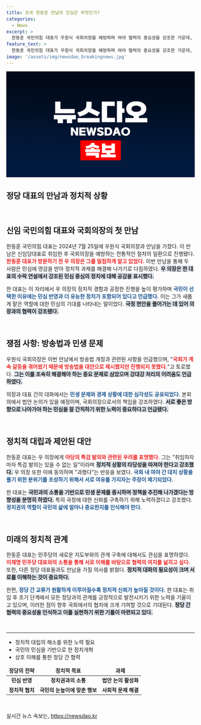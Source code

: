 ```yaml
---
title: 조국 한동훈 만남의 진실은 무엇인가?
categories:
  - News
excerpt: >
  한동훈 국민의힘 대표가 우원식 국회의장을 예방하며 여야 협력의 중요성을 강조한 가운데, 방송법 처리와 관련된 고강도 의견 차이에 대한 우 의장의 유감이 주목받고 있다. 여야의 갈등 속에서 민생을 위한 정치가 필요하다는 목소리가 커지고 있다.
feature_text: >
  한동훈 국민의힘 대표가 우원식 국회의장을 예방하며 여야 협력의 중요성을 강조한 가운데, 방송법 처리와 관련된 고강도 의견 차이에 대한 우 의장의 유감이 주목받고 있다. 여야의 갈등 속에서 민생을 위한 정치가 필요하다는 목소리가 커지고 있다.
image: '/assets/img/newsdao_breakingnews.jpg'
---
```


<p><img src="/assets/img/newsdao_breakingnews.jpg" alt="ontimetimes 속보" /></p>

<h2 data-ke-size="size26">정당 대표의 만남과 정치적 상황</h2>

<p data-ke-size="size16">&nbsp;</p>

<h2>신임 국민의힘 대표와 국회의장의 첫 만남</h2>

<p data-ke-size="size16">한동훈 국민의힘 대표는 2024년 7월 25일에 우원식 국회의장과 만남을 가졌다. 이 만남은 신임당대표로 취임한 후 국회의장을 예방하는 전통적인 절차의 일환으로 진행됐다. <b><span style="color: #ee2323;">한동훈 대표가 방문하기 전 우 의장은 그를 밀접하게 알고 있었다.</span></b> 이번 만남을 통해 두 사람은 민심에 영감을 받아 정치적 과제를 해결해 나가기로 다짐하였다. <b><span style="background-color: #21538527;">우 의장은 한 대표의 수락 연설에서 강조된 민심 중심의 정치에 대해 공감을 표시했다.</span></b></p>

<p data-ke-size="size16">한 대표는 이 자리에서 우 의장의 정치적 경험과 공정한 진행을 높이 평가하며 <b><span style="color: #1a5490;">국민이 선택한 이유에는 민심 반영과 더 유능한 정치가 포함되어 있다고 언급했다.</span></b> 이는 그가 새롭게 맡은 역할에 대한 민심의 기대를 나타내는 말이었다. <b><span style="background-color: #21538527;">국정 현안을 풀어가는 데 있어 의장과의 협력이 강조됐다.</span></b></p>

<p data-ke-size="size16">&nbsp;</p>

<h2>쟁점 사항: 방송법과 민생 문제</h2>

<p data-ke-size="size16">우원식 국회의장은 이번 만남에서 방송법 개정과 관련된 사항을 언급했으며, "<b><span style="color: #ee2323;">국회가 계속 갈등을 겪어왔기 때문에 방송법을 대안으로 제시했지만 진행되지 못했다.</span></b>"고 토로했다. <b><span style="background-color: #21538527;">그는 이를 조속히 해결해야 하는 중요 문제로 삼았으며 강대강 처리의 어려움도 언급하였다.</span></b></p>

<p data-ke-size="size16">의장과 대표 간의 대화에서는 <b><span style="color: #1a5490;">민생 문제와 경제 상황에 대한 심각성도 공유되었다.</span></b> 본회의에서 법안 논의가 있을 예정이며, 국회의장으로서의 책임을 강조하였다. <b><span style="background-color: #21538527;">서로 좋은 방향으로 나아가야 하는 민심을 잘 간직하기 위한 노력이 중요하다고 언급됐다.</span></b></p>

<p data-ke-size="size16">&nbsp;</p>

<h2>정치적 대립과 제안된 대안</h2>

<p data-ke-size="size16">한동훈 대표는 우 의장에게 <b><span style="color: #ee2323;">야당의 특검 발의와 관련된 우려를 표명했다.</span></b> 그는 "취임하자마자 특검 발의는 있을 수 없는 일"이라며 <b><span style="background-color: #21538527;">정치적 상황의 타당성을 따져야 한다고 강조했다.</span></b> 우 의장 또한 이에 동의하며 "과했다"는 반응을 보였다. <b><span style="color: #1a5490;">국회 내 여야 간 대치 상황을 풀기 위한 분위기를 조성하기 위해서 서로 여유를 가지자는 주장이 제기되었다.</span></b></p>

<p data-ke-size="size16">한 대표는 <b><span style="background-color: #21538527;">국민과의 소통을 기반으로 민생 문제를 중시하며 정책을 추진해 나가겠다는 방향성을 분명히 하였다.</span></b> 특히 국정에 대한 신뢰를 구축하기 위해 노력하겠다고 강조했다. <b><span style="color: #1a5490;">정치권의 역할이 국민의 삶에 얼마나 중요한지를 인식해야 한다.</span></b></p>

<p data-ke-size="size16">&nbsp;</p>

<h2>미래의 정치적 관계</h2>

<p data-ke-size="size16">한동훈 대표는 민주당의 새로운 지도부와의 관계 구축에 대해서도 관심을 표명하였다. <b><span style="color: #ee2323;">이재명 민주당 대표와의 소통을 통해 서로 이해를 바탕으로 협력의 여지를 넓히고 싶다.</span></b> 또한, 다른 정당 대표들과도 만남을 가질 의사를 밝혔다. <b><span style="background-color: #21538527;">정치적 대화의 필요성이 크며 서로를 이해하는 것이 중요하다.</span></b></p>

<p data-ke-size="size16">한편, <b><span style="color: #1a5490;">정당 간 교류가 원활하게 이루어질수록 정치적 신뢰가 높아질 것이다.</span></b> 한 대표는 취임 후 초기 단계에서 모든 정당과의 관계를 긍정적으로 발전시키기 위한 노력을 기울이고 있으며, 이러한 점이 향후 국회에서의 협치에 크게 기여할 것으로 기대된다. <b><span style="background-color: #21538527;">정당 간 협력의 중요성을 인식하고 이를 실현하기 위한 기틀이 마련되고 있다.</span></b></p>

<p data-ke-size="size16">&nbsp;</p>

<hr>

<ul>
<li>정치적 대립의 해소를 위한 노력 필요</li>
<li>국민의 민심을 기반으로 한 정치개혁</li>
<li>상호 이해를 통한 정당 간 협력</li>
</ul>

<table style="border-collapse: collapse; width: 100%;">
<thead>
<tr>
<td style="text-align: center; height: 17px;"><b>정당의 전략</b></td>
<td style="text-align: center; height: 17px;"><b>정치적 목표</b></td>
<td style="text-align: center; height: 17px;"><b>과제</b></td>
</tr>
</thead>
<tbody>
<tr>
<td style="text-align: center; height: 17px;"><b>민심 반영</b></td>
<td style="text-align: center; height: 17px;"><b>정치권과의 소통</b></td>
<td style="text-align: center; height: 17px;"><b>법안 논의 활성화</b></td>
</tr>
<tr>
<td style="text-align: center; height: 17px;"><b>정치적 협치</b></td>
<td style="text-align: center; height: 17px;"><b>국민의 눈높이에 맞춘 행보</b></td>
<td style="text-align: center; height: 17px;"><b>사회적 문제 해결</b></td>
</tr>
</tbody>
</table>

<p data-ke-size="size16">&nbsp;</p>
실시간 뉴스 속보는, <a href="https://newsdao.kr" rel="dofollow">https://newsdao.kr</a>


